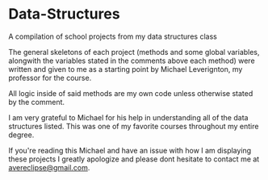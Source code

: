 # Data-Structures
A compilation of school projects from my data structures class

The general skeletons of each project (methods and some global variables, alongwith 
the variables stated in the comments above each method) were written and given to me
as a starting point by Michael Leverignton, my professor for the course. 

All logic inside of said methods are my own code unless otherwise stated by the comment.

I am very grateful to Michael for his help in understanding all of the data structures
listed. This was one of my favorite courses throughout my entire degree.

If you're reading this Michael and have an issue with how I am displaying these projects
I greatly apologize and please dont hesitate to contact me at avereclipse@gmail.com.
